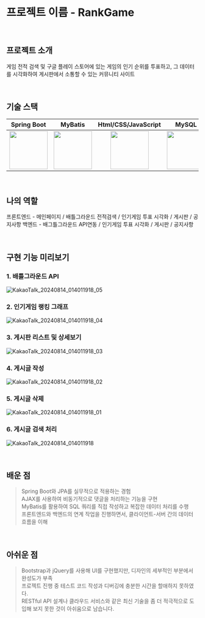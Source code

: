 # 프로젝트 이름 - RankGame
<br>

## 프로젝트 소개

 게임 전적 검색 및 구글 플레이 스토어에 있는 게임의 인기 순위를 투표하고, 그 데이터를 시각화하여 게시판에서 소통할 수 있는 커뮤니티 사이트

<br>

## 기술 스택

| Spring Boot | MyBatis  | Html/CSS/JavaScript| MySQL | RDS | EC2 |
| :--------: | :--------: | :--------: | :--------: | :--------: | :--------: |
|<img src="https://images.velog.io/images/galaxy/post/b501f325-1810-4e26-962e-e66ca0b94ca9/image.png" width="100px"> |<img src="https://velog.velcdn.com/images/parkirae/post/7987977e-4187-4756-a09f-c8e8ceda6e4d/image.png" width="100px">|<img src="https://encrypted-tbn0.gstatic.com/images?q=tbn:ANd9GcSA9h4HeUrM518StL4CQ1gnf2lQiIH-DH3xpg&s" width="100px">   |<img src="https://encrypted-tbn0.gstatic.com/images?q=tbn:ANd9GcSF9UXfrx8TWM7eyKB1jdIk66ZoGVmTtqWjKQ&s" width="100px">|<img src="https://cdn.prod.website-files.com/601064f495f4b4967f921aa9/635884ad45bd4b4723f4bc39_202210-rds-logo.png" width="100px">|<img src="https://miro.medium.com/v2/resize:fit:360/1*wylmHpaFcR6n17js3ni8Tw.png" width="100px">|
<br>

## 나의 역할

프론트엔드 - 메인페이지 / 배틀그라운드 전적검색 / 인기게임 투표 시각화 / 게시판 / 공지사항
 백엔드 - 배그틀그라운드 API연동 / 인기게임 투표 시각화 / 게시판 / 공지사항

<br>

## 구현 기능 미리보기

### 1. 배틀그라운드 API

![KakaoTalk_20240814_014011918_05](https://github.com/user-attachments/assets/eab84b66-75f5-44ee-a1bc-332da65ba975)


### 2. 인기게임 랭킹 그래프

![KakaoTalk_20240814_014011918_04](https://github.com/user-attachments/assets/1412c966-eb42-4a35-84dd-341f4c670c88)


### 3. 게시판 리스트 및 상세보기

![KakaoTalk_20240814_014011918_03](https://github.com/user-attachments/assets/b321a389-199e-474b-989d-252d52e00d54)


### 4. 게시글 작성

![KakaoTalk_20240814_014011918_02](https://github.com/user-attachments/assets/49a06a30-173a-4344-83a2-c3280a75a9b8)


### 5. 게시글 삭제

![KakaoTalk_20240814_014011918_01](https://github.com/user-attachments/assets/c408fd97-a471-4ef2-9d50-fcaf43d973fa)


### 6. 게시글 검색 처리

![KakaoTalk_20240814_014011918](https://github.com/user-attachments/assets/8887e86c-ee14-4b94-b6b6-7fd6ec27b27d)



<br>

## 배운 점
> Spring Boot와 JPA를 실무적으로 적용하는 경험<br>
> AJAX를 사용하여 비동기적으로 댓글을 처리하는 기능을 구현<br>
> MyBatis를 활용하여 SQL 쿼리를 직접 작성하고 복잡한 데이터 처리를 수행<br>
> 프론트엔드와 백엔드의 연계 작업을 진행하면서, 클라이언트-서버 간의 데이터 흐름을 이해<br>
<br>

## 아쉬운 점
> Bootstrap과 jQuery를 사용해 UI를 구현했지만, 디자인의 세부적인 부분에서 완성도가 부족<br>
> 프로젝트 진행 중 테스트 코드 작성과 디버깅에 충분한 시간을 할애하지 못하였다.<br>
> RESTful API 설계나 클라우드 서비스와 같은 최신 기술을 좀 더 적극적으로 도입해 보지 못한 것이 아쉬움으로 남습니다.<br>
